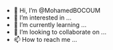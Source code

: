 - 👋 Hi, I’m @MohamedBOCOUM
- 👀 I’m interested in ...
- 🌱 I’m currently learning ...
- 💞️ I’m looking to collaborate on ...
- 📫 How to reach me ...

<!---
MohamedBOCOUM/MohamedBOCOUM is a ✨ special ✨ repository because its `README.md` (this file) appears on your GitHub profile.
You can click the Preview link to take a look at your changes.
--->
